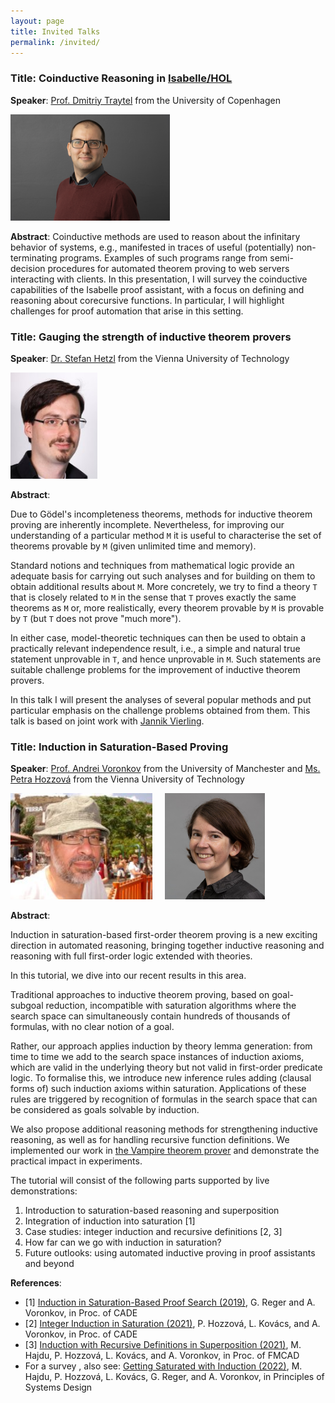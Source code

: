 ```yaml
---
layout: page
title: Invited Talks
permalink: /invited/
---
```


### **Title**: Coinductive Reasoning in [Isabelle/HOL](https://isabelle.in.tum.de)

**Speaker**: [Prof. Dmitriy Traytel](https://traytel.bitbucket.io) from the University of Copenhagen

<a href="https://traytel.bitbucket.io" target="_blank">
<img src="https://raw.githubusercontent.com/WAIT2024/WAIT2024.github.io/main/image/dmitriy_traytel.png" height="170">
</a>

**Abstract**: Coinductive methods are used to reason about the infinitary behavior of systems, e.g., manifested in traces of useful (potentially) non-terminating programs. Examples of such programs range from semi-decision procedures for automated theorem proving to web servers interacting with clients. In this presentation, I will survey the coinductive capabilities of the Isabelle proof assistant, with a focus on defining and reasoning about corecursive functions. In particular, I will highlight challenges for proof automation that arise in this setting.

### **Title**: Gauging the strength of inductive theorem provers

**Speaker**: [Dr. Stefan Hetzl](https://dmg.tuwien.ac.at/hetzl/) from the Vienna University of Technology

<a href="https://dmg.tuwien.ac.at/hetzl/" target="_blank">
<img src="https://raw.githubusercontent.com/WAIT2024/WAIT2024.github.io/main/image/stefan_hetzl.jpeg" height="170">
</a>

**Abstract**:

Due to Gödel's incompleteness theorems, methods for inductive theorem proving
are inherently incomplete. Nevertheless, for improving our understanding of a
particular method `M` it is useful to characterise the set of theorems provable
by `M` (given unlimited time and memory).

Standard notions and techniques from mathematical logic provide an adequate
basis for carrying out such analyses and for building on them to obtain
additional results about `M`. More concretely, we try to find a theory `T` that is
closely related to `M` in the sense that `T` proves exactly the same theorems as `M`
or, more realistically, every theorem provable by `M` is provable by `T` (but `T`
does not prove "much more").

In either case, model-theoretic techniques can then be used to obtain a
practically relevant independence result, i.e., a simple and natural true
statement unprovable in `T`, and hence unprovable in `M`. Such statements are
suitable challenge problems for the improvement of inductive theorem provers.

In this talk I will present the analyses of several popular methods and put
particular emphasis on the challenge problems obtained from them. This talk is
based on joint work with [Jannik Vierling](https://jvierling.github.io).

### **Title**: Induction in Saturation-Based Proving

**Speaker**: [Prof. Andrei Voronkov](http://voronkov.com) from the University of Manchester and [Ms. Petra Hozzová](https://logic-cs.at/phd/students/petra-hozzova/) from the Vienna University of Technology

<div style="display: flex; align-items: center;">
  <a href="http://voronkov.com" target="_blank">
    <img src="https://raw.githubusercontent.com/WAIT2024/WAIT2024.github.io/main/image/andrei_voronkov.jpg" height="170" style="margin-right: 20px;"> <!-- Adjust margin as needed -->
  </a>
  <a href="https://logic-cs.at/phd/students/petra-hozzova/" target="_blank">
    <img src="https://raw.githubusercontent.com/WAIT2024/WAIT2024.github.io/main/image/petra_hozzova.jpg" height="170">
  </a>
</div>


**Abstract**:

Induction in saturation-based first-order theorem proving is a new exciting direction in automated reasoning, bringing together inductive reasoning and reasoning with full first-order logic extended with theories.

In this tutorial, we dive into our recent results in this area.

Traditional approaches to inductive theorem proving, based on goal-subgoal reduction, incompatible with saturation algorithms where the search space can simultaneously contain hundreds of thousands of formulas, with no clear notion of a goal.

Rather, our approach applies induction by theory lemma generation: from time to time we add to the search space instances of induction axioms, which are valid in the underlying theory but not valid in first-order predicate logic. To formalise this, we introduce new inference rules adding (clausal forms of) such induction axioms within saturation. Applications of these rules are triggered by recognition of formulas in the search space that can be considered as goals solvable by induction.

We also propose additional reasoning methods for strengthening inductive reasoning, as well as for handling recursive function definitions. We implemented our work in [the Vampire theorem prover](https://vprover.github.io) and demonstrate the practical impact in experiments.

The tutorial will consist of the following parts supported by live demonstrations:

1. Introduction to saturation-based reasoning and superposition
2. Integration of induction into saturation [1]
3. Case studies: integer induction and recursive definitions [2, 3]
4. How far can we go with induction in saturation?
5. Future outlooks: using automated inductive proving in proof assistants and beyond

**References**:
- [1] [Induction in Saturation-Based Proof Search (2019)](https://doi.org/10.1007/978-3-030-29436-6_28), G. Reger and A. Voronkov, in Proc. of CADE 
- [2] [Integer Induction in Saturation (2021)](https://doi.org/10.1007/978-3-030-79876-5_21), P. Hozzová, L. Kovács, and A. Voronkov, in Proc. of CADE 
- [3] [Induction with Recursive Definitions in Superposition (2021)](https://doi.org/10.34727/2021/isbn.978-3-85448-046-4_34), M. Hajdu, P. Hozzová, L. Kovács, and A. Voronkov, in Proc. of FMCAD 
- For a survey , also see: [Getting Saturated with Induction (2022)](https://doi.org/10.1007/978-3-031-22337-2_15), M. Hajdu, P. Hozzová, L. Kovács, G. Reger, and A. Voronkov, in Principles of Systems Design
